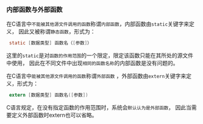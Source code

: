 ### 内部函数与外部函数
在C语言中`不能被其他源文件调用的函数`称谓`内部函数`，内部函数由`static`关键字来定义，
因此又被称谓`静态函数`，形式为：
```c
 static [数据类型] 函数名（[参数]）
```

这里的`static`是对`函数的作用范围`的一个限定，限定该函数只能在其所处的源文件中使用，
因此在不同文件中出现`相同的函数名称`的内部函数是没有问题的。

在C语言中`能被其他源文件调用的函数`称谓`外部函数` ，外部函数由`extern`关键字来定义，形式为：

```c
 extern [数据类型] 函数名([参数]) 
```
C语言规定，在没有指定函数的作用范围时，系统会`默认认为是外部函数`，
因此当需要定义外部函数时extern也可以省略。